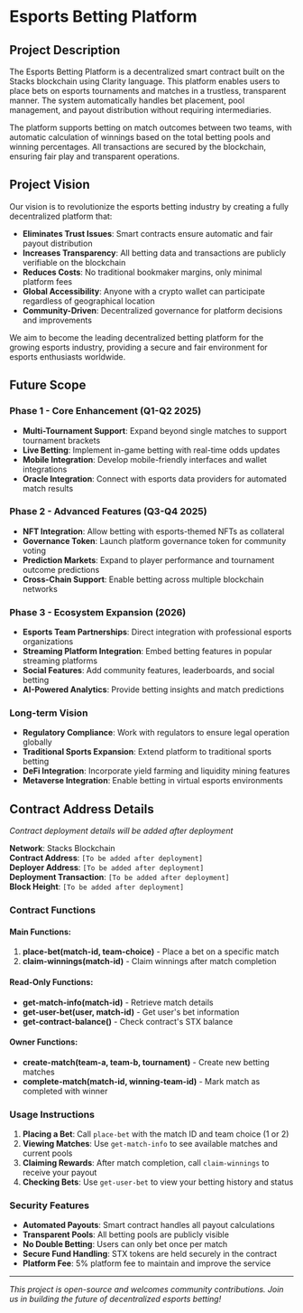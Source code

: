 # Esports Betting Platform

## Project Description

The Esports Betting Platform is a decentralized smart contract built on the Stacks blockchain using Clarity language. This platform enables users to place bets on esports tournaments and matches in a trustless, transparent manner. The system automatically handles bet placement, pool management, and payout distribution without requiring intermediaries.

The platform supports betting on match outcomes between two teams, with automatic calculation of winnings based on the total betting pools and winning percentages. All transactions are secured by the blockchain, ensuring fair play and transparent operations.

## Project Vision

Our vision is to revolutionize the esports betting industry by creating a fully decentralized platform that:

- **Eliminates Trust Issues**: Smart contracts ensure automatic and fair payout distribution
- **Increases Transparency**: All betting data and transactions are publicly verifiable on the blockchain
- **Reduces Costs**: No traditional bookmaker margins, only minimal platform fees
- **Global Accessibility**: Anyone with a crypto wallet can participate regardless of geographical location
- **Community-Driven**: Decentralized governance for platform decisions and improvements

We aim to become the leading decentralized betting platform for the growing esports industry, providing a secure and fair environment for esports enthusiasts worldwide.

## Future Scope

### Phase 1 - Core Enhancement (Q1-Q2 2025)
- **Multi-Tournament Support**: Expand beyond single matches to support tournament brackets
- **Live Betting**: Implement in-game betting with real-time odds updates
- **Mobile Integration**: Develop mobile-friendly interfaces and wallet integrations
- **Oracle Integration**: Connect with esports data providers for automated match results

### Phase 2 - Advanced Features (Q3-Q4 2025)
- **NFT Integration**: Allow betting with esports-themed NFTs as collateral
- **Governance Token**: Launch platform governance token for community voting
- **Prediction Markets**: Expand to player performance and tournament outcome predictions
- **Cross-Chain Support**: Enable betting across multiple blockchain networks

### Phase 3 - Ecosystem Expansion (2026)
- **Esports Team Partnerships**: Direct integration with professional esports organizations
- **Streaming Platform Integration**: Embed betting features in popular streaming platforms
- **Social Features**: Add community features, leaderboards, and social betting
- **AI-Powered Analytics**: Provide betting insights and match predictions

### Long-term Vision
- **Regulatory Compliance**: Work with regulators to ensure legal operation globally
- **Traditional Sports Expansion**: Extend platform to traditional sports betting
- **DeFi Integration**: Incorporate yield farming and liquidity mining features
- **Metaverse Integration**: Enable betting in virtual esports environments

## Contract Address Details

*Contract deployment details will be added after deployment*

**Network**: Stacks Blockchain  
**Contract Address**: `[To be added after deployment]`  
**Deployer Address**: `[To be added after deployment]`  
**Deployment Transaction**: `[To be added after deployment]`  
**Block Height**: `[To be added after deployment]`

### Contract Functions

#### Main Functions:
1. **place-bet(match-id, team-choice)** - Place a bet on a specific match
2. **claim-winnings(match-id)** - Claim winnings after match completion

#### Read-Only Functions:
- **get-match-info(match-id)** - Retrieve match details
- **get-user-bet(user, match-id)** - Get user's bet information
- **get-contract-balance()** - Check contract's STX balance

#### Owner Functions:
- **create-match(team-a, team-b, tournament)** - Create new betting matches
- **complete-match(match-id, winning-team-id)** - Mark match as completed with winner

### Usage Instructions

1. **Placing a Bet**: Call `place-bet` with the match ID and team choice (1 or 2)
2. **Viewing Matches**: Use `get-match-info` to see available matches and current pools
3. **Claiming Rewards**: After match completion, call `claim-winnings` to receive your payout
4. **Checking Bets**: Use `get-user-bet` to view your betting history and status

### Security Features

- **Automated Payouts**: Smart contract handles all payout calculations
- **Transparent Pools**: All betting pools are publicly visible
- **No Double Betting**: Users can only bet once per match
- **Secure Fund Handling**: STX tokens are held securely in the contract
- **Platform Fee**: 5% platform fee to maintain and improve the service

---

*This project is open-source and welcomes community contributions. Join us in building the future of decentralized esports betting!*
